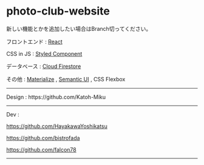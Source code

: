 # photo-club-website

新しい機能とかを追加したい場合はBranch切ってください。
  
フロントエンド : [React](https://reactjs.org/)

CSS in JS : [Styled Component](https://www.styled-components.com/)

データベース : [Cloud Firestore](https://firebase.google.com/products/)

その他 : [Materialize](https://materializecss.com/) , [Semantic UI](https://react.semantic-ui.com/) , CSS Flexbox
<hr>
Design : https://github.com/Katoh-Miku
<hr>

Dev :

https://github.com/HayakawaYoshikatsu

https://github.com/bistrofada 

https://github.com/falcon78

<hr>
